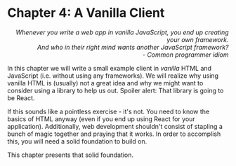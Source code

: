 # Chapter 4: A Vanilla Client

<div style="text-align: right"> <i> Whenever you write a web app in vanilla JavaScript, you end up creating your own framework. <br> And who in their right mind wants another JavaScript framework? <br> - Common programmer idiom </i> </div>

In this chapter we will write a small example client in _vanilla_ HTML and JavaScript (i.e. without using any frameworks).
We will realize why using vanilla HTML is (usually) not a great idea and why we might want to consider using a library to help us out.
Spoiler alert: That library is going to be React.

If this sounds like a pointless exercise - it's not.
You need to know the basics of HTML anyway (even if you end up using React for your application).
Additionally, web development shouldn't consist of stapling a bunch of magic together and praying that it works.
In order to accomplish this, you will need a solid foundation to build on.

This chapter presents that solid foundation.
